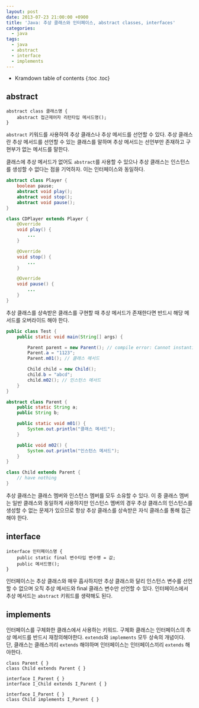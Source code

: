 ```yaml
---
layout: post
date: 2013-07-23 21:00:00 +0900
title: 'Java: 추상 클래스와 인터페이스, abstract classes, interfaces'
categories:
  - java
tags:
  - java
  - abstract
  - interface
  - implements
---
```


* Kramdown table of contents
{:toc .toc}

## abstract

```
abstract class 클래스명 {
    abstract 접근제어자 리턴타입 메서드명();  
}
```

`abstract` 키워드를 사용하여 추상 클래스나 추상 메서드를 선언할 수 있다. 추상 클래스란 추상 메서드를 선언할 수 있는 클래스를 말하며 추상 메서드는 선언부만 존재하고 구현부가 없는 메서드를 말한다.

클래스에 추상 메서드가 없어도 `abstract`를 사용할 수 있으나 추상 클래스는 인스턴스를 생성할 수 없다는 점을 기억하자. 이는 인터페이스와 동일하다.

```java
abstract class Player {
    boolean pause;
    abstract void play();
    abstract void stop();
    abstract void pause();
}

class CDPlayer extends Player {
    @Override
    void play() {
        ...
    }

    @Override
    void stop() {
        ...
    }

    @Override
    void pause() {
        ...
    }
}
```

추상 클래스를 상속받은 클래스를 구현할 때 추상 메서드가 존재한다면 반드시 해당 메서드를 오버라이드 해야 한다.

```java
public class Test {
    public static void main(String[] args) {

        Parent parent = new Parent(); // compile error: Cannot instantiate the type Parent
        Parent.a = "1123";
        Parent.m01(); // 클래스 메서드

        Child child = new Child();
        child.b = "abcd";
        child.m02(); // 인스턴스 메서드
    }
}

abstract class Parent {
    public static String a;
    public String b;

    public static void m01() {
        System.out.println("클래스 메서드");
    }

    public void m02() {
        System.out.println("인스턴스 메서드");
    }
}

class Child extends Parent {
    // have nothing
}
```

추상 클래스는 클래스 멤버와 인스턴스 멤버를 모두 소유할 수 있다. 이 중 클래스 멤버는 일반 클래스와 동일하게 사용하지만 인스턴스 멤버의 경우 추상 클래스의 인스턴스를 생성할 수 없는 문제가 있으므로 항상 추상 클래스를 상속받은 자식 클래스를 통해 접근해야 한다.

## interface

```
interface 인터페이스명 {
    public static final 변수타입 변수명 = 값;
    public 메서드명();
}
```

인터페이스는 추상 클래스와 매우 흡사하지만 추상 클래스와 달리 인스턴스 변수를 선언할 수 없으며 오직 추상 메서드와 final 클래스 변수만 선언할 수 있다. 인터페이스에서 추상 메서드는 `abstract` 키워드를 생략해도 된다.

## implements

인터페이스를 구체화한 클래스에서 사용하는 키워드. 구체화 클래스는 인터페이스의 추상 메서드를 반드시 재정의해야한다. `extends`와 `implements` 모두 상속의 개념이다. 단, 클래스는 클래스끼리 `extends` 해야하며 인터페이스는 인터페이스끼리 `extends` 해야한다.

```
class Parent { }
class Child extends Parent { }

interface I_Parent { }
interface I_Child extends I_Parent { }

interface I_Parent { }
class Child implements I_Parent { }
```
